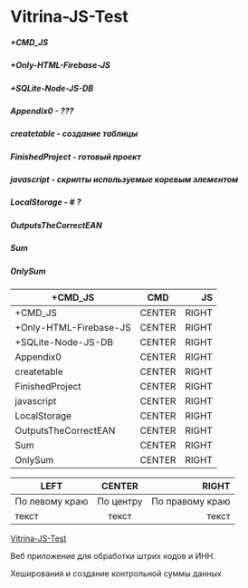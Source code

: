 # Vitrina-JS-Test

##### +CMD_JS
##### +Only-HTML-Firebase-JS
##### +SQLite-Node-JS-DB
##### Appendix0 - ???
##### createtable - создание таблицы 
##### FinishedProject - готовый проект
##### javascript - скрипты используемые коревым элементом
##### LocalStorage - # ?
##### OutputsTheCorrectEAN
##### Sum
##### OnlySum

| +CMD_JS | CMD | JS |
|----------------|:---------:|----------------:|
| +CMD_JS | CENTER | RIGHT |
| +Only-HTML-Firebase-JS | CENTER | RIGHT |
| +SQLite-Node-JS-DB | CENTER | RIGHT |
| Appendix0 | CENTER | RIGHT |
| createtable | CENTER | RIGHT |
| FinishedProject | CENTER | RIGHT |
| javascript | CENTER | RIGHT |
| LocalStorage | CENTER | RIGHT |
| OutputsTheCorrectEAN | CENTER | RIGHT |
| Sum | CENTER | RIGHT |
| OnlySum | CENTER | RIGHT |

| LEFT | CENTER | RIGHT |
|----------------|:---------:|----------------:|
| По левому краю | По центру | По правому краю |
| текст | текст | текст |

[Vitrina-JS-Test](https://quantum-pizzza.github.io/Vitrina-JS-Test/)

Веб приложение для обработки штрих кодов и ИНН.

Хеширования и создание контрольной суммы данных 
